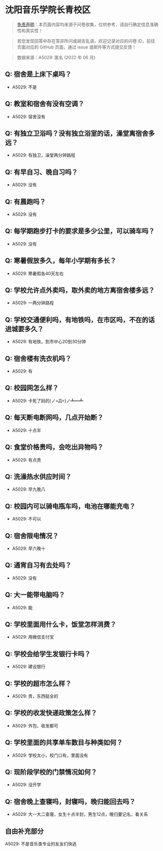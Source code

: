 # 沈阳音乐学院长青校区

> [免责声明](https://colleges.chat/#_3)：本页面内容均来源于问卷收集，仅供参考，请自行确定信息准确性和真实性！

> 若您发现回答中存在答非所问或胡言乱语，欢迎记录对应的问卷 ID，前往页面对应的 GitHub 页面，通过 issue 或邮件等方式提交反馈！

> 数据来源：A5029: 匿名 (2022 年 06 月)

## Q: 宿舍是上床下桌吗？

- A5029: 不是

## Q: 教室和宿舍有没有空调？

- A5029: 宿舍没有

## Q: 有独立卫浴吗？没有独立浴室的话，澡堂离宿舍多远？

- A5029: 有独卫，澡堂两分钟路程

## Q: 有早自习、晚自习吗？

- A5029: 没有

## Q: 有晨跑吗？

- A5029: 没有

## Q: 每学期跑步打卡的要求是多少公里，可以骑车吗？

- A5029: 没有

## Q: 寒暑假放多久，每年小学期有多长？

- A5029: 寒暑假各40天左右

## Q: 学校允许点外卖吗，取外卖的地方离宿舍楼多远？

- A5029: 一两分钟路程

## Q: 学校交通便利吗，有地铁吗，在市区吗，不在的话进城要多久？

- A5029: 有地铁，到市中心20到30分钟

## Q: 宿舍楼有洗衣机吗？

- A5029: 有

## Q: 校园网怎么样？

- A5029: 卡死了妈的(ノ=Д=)ノ┻━┻

## Q: 每天断电断网吗，几点开始断？

- A5029: 十点半

## Q: 食堂价格贵吗，会吃出异物吗？

- A5029: 有点贵

## Q: 洗澡热水供应时间？

- A5029: 早九晚八

## Q: 校园内可以骑电瓶车吗，电池在哪能充电？

- A5029: 不可以

## Q: 宿舍限电情况？

- A5029: 早六晚十

## Q: 通宵自习有去处吗？

- A5029: 没有

## Q: 大一能带电脑吗？

- A5029: 能

## Q: 学校里面用什么卡，饭堂怎样消费？

- A5029: 用微信支付宝

## Q: 学校会给学生发银行卡吗？

- A5029: 建设银行

## Q: 学校的超市怎么样？

- A5029: 贵，东西挺全的

## Q: 学校的收发快递政策怎么样？

- A5029: 外包，收发都可

## Q: 学校里面的共享单车数目与种类如何？

- A5029: 学校太小，校门口有，里面没有

## Q: 现阶段学校的门禁情况如何？

- A5029: 没开学

## Q: 宿舍晚上查寝吗，封寝吗，晚归能回去吗？

- A5029: 大一大二查寝，女生十点半封，男生12点，晚归要记名，看关系

## 自由补充部分

A5029: 不是音乐类专业的友友们快逃